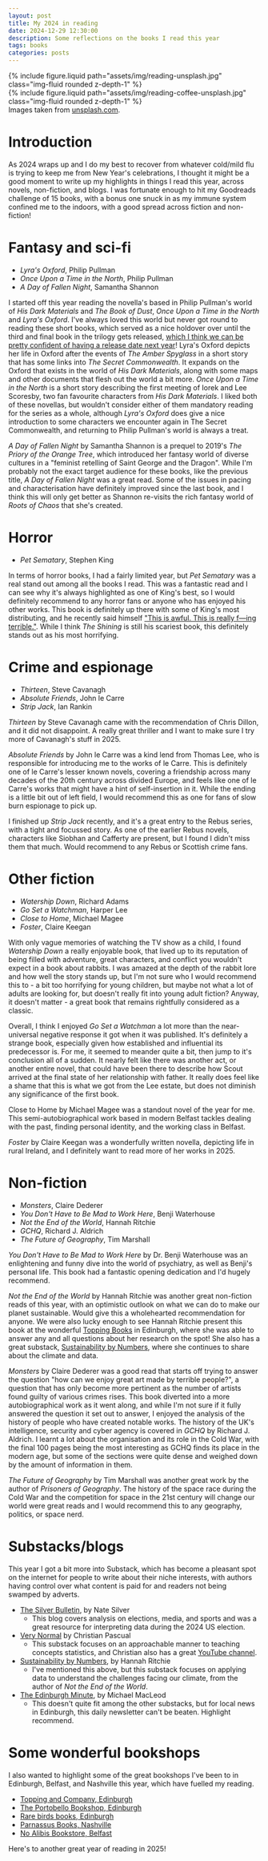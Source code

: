 ```yaml
---
layout: post
title: My 2024 in reading
date: 2024-12-29 12:30:00
description: Some reflections on the books I read this year
tags: books
categories: posts
---
```


<div class="row mt-3">
    <div class="col-sm mt-3 mt-md-0">
        {% include figure.liquid path="assets/img/reading-unsplash.jpg" class="img-fluid rounded z-depth-1" %}
    </div>
    <div class="col-sm mt-3 mt-md-0">
        {% include figure.liquid path="assets/img/reading-coffee-unsplash.jpg" class="img-fluid rounded z-depth-1" %}
    </div>
</div>
<div class="caption">
    Images taken from <a href="https://unsplash.com">unsplash.com</a>.
</div>

# Introduction

As 2024 wraps up and I do my best to recover from whatever cold/mild flu is trying to keep me from New Year's celebrations, I thought it might be a good moment to write up my highlights in things I read this year, across novels, non-fiction, and blogs.
I was fortunate enough to hit my Goodreads challenge of 15 books, with a bonus one snuck in as my immune system confined me to the indoors, with a good spread across fiction and non-fiction!

# Fantasy and sci-fi

- _Lyra's Oxford_, Philip Pullman
- _Once Upon a Time in the North_, Philip Pullman
- _A Day of Fallen Night_, Samantha Shannon

I started off this year reading the novella's based in Philip Pullman's world of _His Dark Materials_ and _The Book of Dust_, _Once Upon a Time in the North_ and _Lyra's Oxford_.
I've always loved this world but never got round to reading these short books, which served as a nice holdover over until the third and final book in the trilogy gets released, [which I think we can be pretty confident of having a release date next year](https://x.com/PhilipPullman/status/1824487662528393639)!
Lyra's Oxford depicts her life in Oxford after the events of _The Amber Spyglass_ in a short story that has some links into _The Secret Commonwealth_.
It expands on the Oxford that exists in the world of _His Dark Materials_, along with some maps and other documents that flesh out the world a bit more.
_Once Upon a Time in the North_ is a short story describing the first meeting of Iorek and Lee Scoresby, two fan favourite characters from _His Dark Materials_.
I liked both of these novellas, but wouldn't consider either of them mandatory reading for the series as a whole, although _Lyra's Oxford_ does give a nice introduction to some characters we encounter again in The Secret Commonwealth, and returning to Philip Pullman's world is always a treat.

_A Day of Fallen Night_ by Samantha Shannon is a prequel to 2019's _The Priory of the Orange Tree_, which introduced her fantasy world of diverse cultures in a "feminist retelling of Saint George and the Dragon".
While I'm probably not the exact target audience for these books, like the previous title, _A Day of Fallen Night_ was a great read.
Some of the issues in pacing and characterisation have definitely improved since the last book, and I think this will only get better as Shannon re-visits the rich fantasy world of _Roots of Chaos_ that she's created.

# Horror

- _Pet Sematary_, Stephen King

In terms of horror books, I had a fairly limited year, but _Pet Sematary_ was a real stand out among all the books I read.
This was a fantastic read and I can see why it's always highlighted as one of King's best, so I would definitely recommend to any horror fans or anyone who has enjoyed his other works.
This book is definitely up there with some of King's most distributing, and he recently said himself ["This is awful. This is really f—ing terrible."](https://ew.com/movies/2019/03/29/pet-sematary-stephen-king-interview/).
While I think _The Shining_ is still his scariest book, this definitely stands out as his most horrifying.

# Crime and espionage

- _Thirteen_, Steve Cavanagh
- _Absolute Friends_, John le Carre
- _Strip Jack_, Ian Rankin

_Thirteen_ by Steve Cavanagh came with the recommendation of Chris Dillon, and it did not disappoint.
A really great thriller and I want to make sure I try more of Cavanagh's stuff in 2025.

_Absolute Friends_ by John le Carre was a kind lend from Thomas Lee, who is responsible for introducing me to the works of le Carre.
This is definitely one of le Carre's lesser known novels, covering a friendship across many decades of the 20th century across divided Europe, and feels like one of le Carre's works that might have a hint of self-insertion in it.
While the ending is a little bit out of left field, I would recommend this as one for fans of slow burn espionage to pick up.

I finished up _Strip Jack_ recently, and it's a great entry to the Rebus series, with a tight and focussed story.
As one of the earlier Rebus novels, characters like Siobhan and Cafferty are present, but I found I didn't miss them that much.
Would recommend to any Rebus or Scottish crime fans.

# Other fiction

- _Watership Down_, Richard Adams
- _Go Set a Watchman_, Harper Lee
- _Close to Home_, Michael Magee
- _Foster_, Claire Keegan

With only vague memories of watching the TV show as a child, I found _Watership Down_ a really enjoyable book, that lived up to its reputation of being filled with adventure, great characters, and conflict you wouldn't expect in a book about rabbits.
I was amazed at the depth of the rabbit lore and how well the story stands up, but I'm not sure who I would recommend this to - a bit too horrifying for young children, but maybe not what a lot of adults are looking for, but doesn't really fit into young adult fiction?
Anyway, it doesn't matter - a great book that remains rightfully considered as a classic.

Overall, I think I enjoyed _Go Set a Watchman_ a lot more than the near-universal negative response it got when it was published.
It's definitely a strange book, especially given how established and influential its predecessor is.
For me, it seemed to meander quite a bit, then jump to it's conclusion all of a sudden.
It nearly felt like there was another act, or another entire novel, that could have been there to describe how Scout arrived at the final state of her relationship with father.
It really does feel like a shame that this is what we got from the Lee estate, but does not diminish any significance of the first book.

Close to Home by Michael Magee was a standout novel of the year for me.
This semi-autobiographical work based in modern Belfast tackles dealing with the past, finding personal identity, and the working class in Belfast.

_Foster_ by Claire Keegan was a wonderfully written novella, depicting life in rural Ireland, and I definitely want to read more of her works in 2025.

# Non-fiction

- _Monsters_, Claire Dederer
- _You Don't Have to Be Mad to Work Here_, Benji Waterhouse
- _Not the End of the World_, Hannah Ritchie
- _GCHQ_, Richard J. Aldrich
- _The Future of Geography_, Tim Marshall

_You Don't Have to Be Mad to Work Here_ by Dr. Benji Waterhouse was an enlightening and funny dive into the world of psychiatry, as well as Benji's personal life.
This book had a fantastic opening dedication and I'd hugely recommend.

_Not the End of the World_ by Hannah Ritchie was another great non-fiction reads of this year, with an optimistic outlook on what we can do to make our planet sustainable.
Would give this a wholehearted recommendation for anyone.
We were also lucky enough to see Hannah Ritchie present this book at the wonderful [Topping Books](https://www.toppingbooks.co.uk/) in Edinburgh, where she was able to answer any and all questions about her research on the spot!
She also has a great substack, [Sustainability by Numbers](https://www.sustainabilitybynumbers.com/?utm_source=substack&utm_medium=web&utm_campaign=substack_profile), where she continues to share about the climate and data.

_Monsters_ by Claire Dederer was a good read that starts off trying to answer the question "how can we enjoy great art made by terrible people?", a question that has only become more pertinent as the number of artists found guilty of various crimes rises.
This book diverted into a more autobiographical work as it went along, and while I'm not sure if it fully answered the question it set out to answer, I enjoyed the analysis of the history of people who have created notable works.
The history of the UK's intelligence, security and cyber agency is covered in _GCHQ_ by Richard J. Aldrich.
I learnt a lot about the organisation and its role in the Cold War, with the final 100 pages being the most interesting as GCHQ finds its place in the modern age, but some of the sections were quite dense and weighed down by the amount of information in them.

_The Future of Geography_ by Tim Marshall was another great work by the author of _Prisoners of Geography_.
The history of the space race during the Cold War and the competition for space in the 21st century will change our world were great reads and I would recommend this to any geography, politics, or space nerd.

# Substacks/blogs

This year I got a bit more into Substack, which has become a pleasant spot on the internet for people to write about their niche interests, with authors having control over what content is paid for and readers not being swamped by adverts.

- [The Silver Bulletin](https://www.natesilver.net/), by Nate Silver
  - This blog covers analysis on elections, media, and sports and was a great resource for interpreting data during the 2024 US election.
- [Very Normal](https://verynormal.substack.com/) by Christian Pascual
  - This substack focuses on an approachable manner to teaching concepts statistics, and Christian also has a great [YouTube channel](https://www.youtube.com/@very-normal).
- [Sustainability by Numbers](https://www.sustainabilitybynumbers.com/), by Hannah Ritchie
  - I've mentioned this above, but this substack focuses on applying data to understand the challenges facing our climate, from the author of _Not the End of the World_.
- [The Edinburgh Minute](https://edinburghminute.substack.com/), by Michael MacLeod
  - This doesn't quite fit among the other substacks, but for local news in Edinburgh, this daily newsletter can't be beaten. Highlight recommend.

# Some wonderful bookshops

I also wanted to highlight some of the great bookshops I've been to in Edinburgh, Belfast, and Nashville this year, which have fuelled my reading.

- [Topping and Company, Edinburgh](https://www.theportobellobookshop.com/)
- [The Portobello Bookshop, Edinburgh](https://www.theportobellobookshop.com/)
- [Rare birds books, Edinburgh](https://rarebirdsbooks.com/pages/visit-us)
- [Parnassus Books, Nashville](https://www.parnassusbooks.net/)
- [No Alibis Bookstore, Belfast](https://noalibis.com/)

Here's to another great year of reading in 2025!
